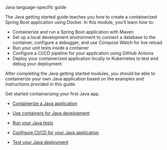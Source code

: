 Java language-specific guide


The Java getting started guide teaches you how to create a containerized Spring Boot application using Docker. In this module, you’ll learn how to:

- Containerize and run a Spring Boot application with Maven
- Set up a local development environment to connect a database to the container, configure a debugger, and use Compose Watch for live reload
- Run your unit tests inside a container
- Configure a CI/CD pipeline for your application using GitHub Actions
- Deploy your containerized application locally to Kubernetes to test and debug your deployment

After completing the Java getting started modules, you should be able to containerize your own Java application based on the examples and instructions provided in this guide.

Get started containerizing your first Java app.



- [Containerize a Java application](https://docs.docker.com/guides/java/containerize/)

- [Use containers for Java development](https://docs.docker.com/guides/java/develop/)

- [Run your Java tests](https://docs.docker.com/guides/java/run-tests/)

- [Configure CI/CD for your Java application](https://docs.docker.com/guides/java/configure-ci-cd/)

- [Test your Java deployment](https://docs.docker.com/guides/java/deploy/)
